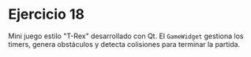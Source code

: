 # Ejercicio 18

Mini juego estilo "T-Rex" desarrollado con Qt. El `GameWidget` gestiona los timers, genera obstáculos y detecta colisiones para terminar la partida.

